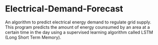 # Electrical-Demand-Forecast
An algorithm to predict electrical energy demand to regulate grid supply.
This program predicts the amount of energy counsumed by an area at a certain time in the day using a supervised learning algorithm called LSTM (Long Short Term Memory).
